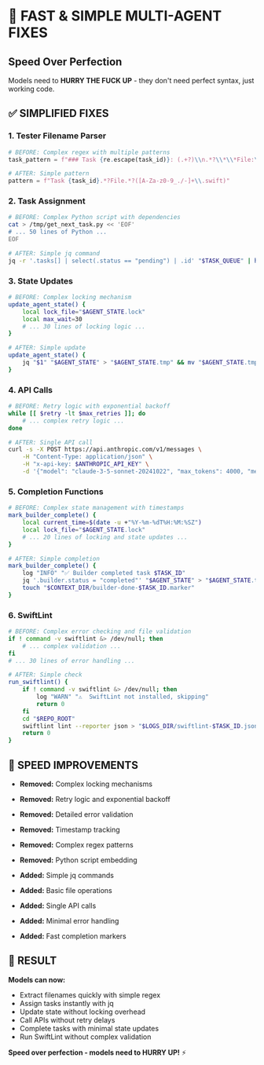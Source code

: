 # 🚀 FAST & SIMPLE MULTI-AGENT FIXES

## Speed Over Perfection
Models need to **HURRY THE FUCK UP** - they don't need perfect syntax, just working code.

## ✅ SIMPLIFIED FIXES

### 1. **Tester Filename Parser** 
```python
# BEFORE: Complex regex with multiple patterns
task_pattern = f"### Task {re.escape(task_id)}: (.+?)\\n.*?\\*\\*File:\\*\\*\\s*`?([^`\\n(]+?)`?\\s*(?:\\n|\\(|$)"

# AFTER: Simple pattern
pattern = f"Task {task_id}.*?File.*?([A-Za-z0-9_./-]+\\.swift)"
```

### 2. **Task Assignment**
```bash
# BEFORE: Complex Python script with dependencies
cat > /tmp/get_next_task.py << 'EOF'
# ... 50 lines of Python ...
EOF

# AFTER: Simple jq command
jq -r '.tasks[] | select(.status == "pending") | .id' "$TASK_QUEUE" | head -1
```

### 3. **State Updates**
```bash
# BEFORE: Complex locking mechanism
update_agent_state() {
    local lock_file="$AGENT_STATE.lock"
    local max_wait=30
    # ... 30 lines of locking logic ...
}

# AFTER: Simple update
update_agent_state() {
    jq "$1" "$AGENT_STATE" > "$AGENT_STATE.tmp" && mv "$AGENT_STATE.tmp" "$AGENT_STATE"
}
```

### 4. **API Calls**
```bash
# BEFORE: Retry logic with exponential backoff
while [[ $retry -lt $max_retries ]]; do
    # ... complex retry logic ...
done

# AFTER: Single API call
curl -s -X POST https://api.anthropic.com/v1/messages \
    -H "Content-Type: application/json" \
    -H "x-api-key: $ANTHROPIC_API_KEY" \
    -d '{"model": "claude-3-5-sonnet-20241022", "max_tokens": 4000, "messages": [{"role": "user", "content": '"$escaped_prompt"'}]}'
```

### 5. **Completion Functions**
```bash
# BEFORE: Complex state management with timestamps
mark_builder_complete() {
    local current_time=$(date -u +"%Y-%m-%dT%H:%M:%SZ")
    local lock_file="$AGENT_STATE.lock"
    # ... 20 lines of locking and state updates ...
}

# AFTER: Simple completion
mark_builder_complete() {
    log "INFO" "✅ Builder completed task $TASK_ID"
    jq '.builder.status = "completed"' "$AGENT_STATE" > "$AGENT_STATE.tmp" && mv "$AGENT_STATE.tmp" "$AGENT_STATE"
    touch "$CONTEXT_DIR/builder-done-$TASK_ID.marker"
}
```

### 6. **SwiftLint**
```bash
# BEFORE: Complex error checking and file validation
if ! command -v swiftlint &> /dev/null; then
    # ... complex validation ...
fi
# ... 30 lines of error handling ...

# AFTER: Simple check
run_swiftlint() {
    if ! command -v swiftlint &> /dev/null; then
        log "WARN" "⚠️  SwiftLint not installed, skipping"
        return 0
    fi
    cd "$REPO_ROOT"
    swiftlint lint --reporter json > "$LOGS_DIR/swiftlint-$TASK_ID.json" 2>&1 || true
    return 0
}
```

## 🎯 SPEED IMPROVEMENTS

- **Removed:** Complex locking mechanisms
- **Removed:** Retry logic and exponential backoff
- **Removed:** Detailed error validation
- **Removed:** Timestamp tracking
- **Removed:** Complex regex patterns
- **Removed:** Python script embedding

- **Added:** Simple jq commands
- **Added:** Basic file operations
- **Added:** Single API calls
- **Added:** Minimal error handling
- **Added:** Fast completion markers

## 🚀 RESULT

**Models can now:**
- Extract filenames quickly with simple regex
- Assign tasks instantly with jq
- Update state without locking overhead
- Call APIs without retry delays
- Complete tasks with minimal state updates
- Run SwiftLint without complex validation

**Speed over perfection - models need to HURRY UP!** ⚡

